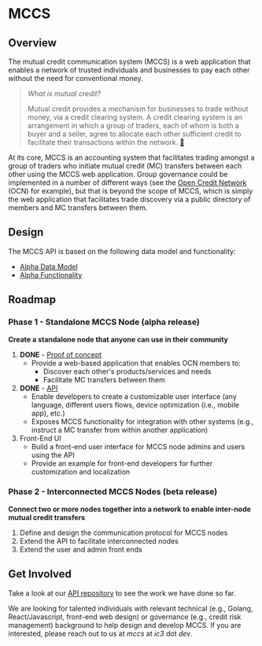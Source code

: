 # MCCS

## Overview

The mutual credit communication system (MCCS) is a web application that enables a network of trusted individuals and businesses to pay each other without the need for conventional money. 

> _What is mutual credit?_
> 
> Mutual credit provides a mechanism for businesses to trade without money, via a credit clearing system. A credit clearing system is an arrangement in which a group of traders, each of whom is both a buyer and a seller, agree to allocate each other sufficient credit to facilitate their transactions within the network. [🔗](https://open.coop/collaborate/mutual-credit/)

At its core, MCCS is an accounting system that facilitates trading amongst a group of traders who initiate mutual credit (MC) transfers between each other using the MCCS web application. Group governance could be implemented in a number of different ways (see the [Open Credit Network](https://opencredit.network) (OCN) for example), but that is beyond the scope of MCCS, which is simply the web application that facilitates trade discovery via a public directory of members and MC transfers between them.

## Design

The MCCS API is based on the following data model and functionality:

- [Alpha Data Model](alpha-data-model.md)
- [Alpha Functionality](alpha-functionality.md)

## Roadmap

### Phase 1 - Standalone MCCS Node (alpha release)

**Create a standalone node that anyone can use in their community**

1. **DONE** - [Proof of concept](https://github.com/ic3network/mccs-alpha)
    - Provide a web-based application that enables OCN members to:
        - Discover each other's products/services and needs
        - Facilitate MC transfers between them
2. **DONE** - [API](https://github.com/ic3network/mccs-alpha-api)
    - Enable developers to create a customizable user interface (any language, different users flows, device optimization (i.e., mobile app), etc.)
    - Exposes MCCS functionality for integration with other systems (e.g., instruct a MC transfer from within another application)
3. Front-End UI
    - Build a front-end user interface for MCCS node admins and users using the API
    - Provide an example for front-end developers for further customization and localization

### Phase 2 - Interconnected MCCS Nodes (beta release)

**Connect two or more nodes together into a network to enable inter-node mutual credit transfers**

1. Define and design the communication protocol for MCCS nodes
2. Extend the API to facilitate interconnected nodes
3. Extend the user and admin front ends

## Get Involved

Take a look at our [API repository](https://github.com/ic3network/mccs-alpha-api) to see the work we have done so far.

We are looking for talented individuals with relevant technical (e.g., Golang, React/Javascript, front-end web design) or governance (e.g., credit risk management) background to help design and develop MCCS. If you are interested, please reach out to us at _mccs_ at _ic3_ dot _dev_.
